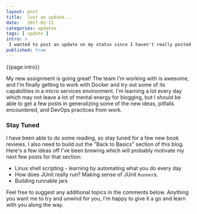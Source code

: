 ```yaml
---
layout: post
title:  Just an update...
date:   2017-02-11
categories: updates
tags: [ update ]
intro: >
 I wanted to post an update on my status since I haven't really posted anything in a while. I've started a new assignment at work so I've been a little busy, but I intend on getting back to this blog soon.
published: true
---
```

{{page.intro}}

My new assignment is going great! The team I'm working with is awesome, and I'm finally getting to work with Docker and try out some of its capabilities in a micro services environment. I'm learning a lot every day which may not leave a lot of mental energy for blogging, but I should be able to get a few posts in generalizing some of the new ideas, pitfalls encountered, and DevOps practices from work.

### Stay Tuned

I have been able to do some reading, so stay tuned for a few new book reviews. I also need to build out the "Back to Basics" section of this blog. Here's a few ideas off I've been brewing which will probably motivate my next few posts for that section:

* Linux shell scripting - learning by automating what you do every day
* How does JUnit really run? Making sense of JUnit ```Runner```s.
* Building runnable jars

Feel free to suggest any additional topics in the comments below. Anything you want me to try and unwind for you, I'm happy to give it a go and learn with you along the way.
